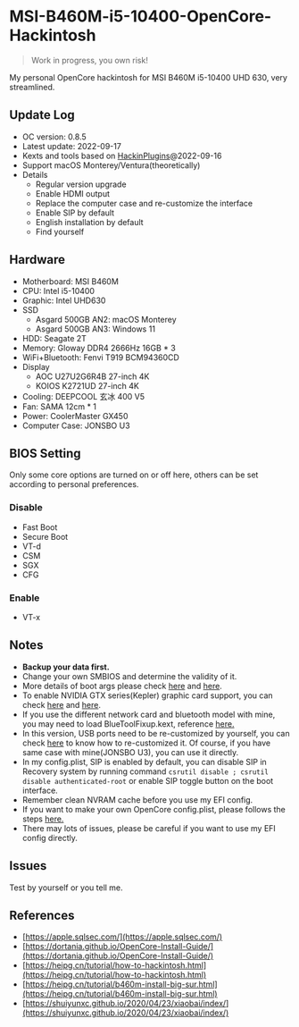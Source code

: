 # MSI-B460M-i5-10400-OpenCore-Hackintosh

> Work in progress, you own risk!

My personal OpenCore hackintosh for MSI B460M i5-10400 UHD 630, very streamlined.

## Update Log

- OC version: 0.8.5
- Latest update: 2022-09-17
- Kexts and tools based on [HackinPlugins](https://github.com/bugprogrammer/HackinPlugins)@2022-09-16
- Support macOS Monterey/Ventura(theoretically)
- Details
    - Regular version upgrade
    - Enable HDMI output
    - Replace the computer case and re-customize the interface
    - Enable SIP by default
    - English installation by default
    - Find yourself


## Hardware

- Motherboard: MSI B460M
- CPU: Intel i5-10400
- Graphic: Intel UHD630
- SSD
    - Asgard 500GB AN2: macOS Monterey
    - Asgard 500GB AN3: Windows 11
- HDD: Seagate 2T
- Memory: Gloway DDR4 2666Hz 16GB * 3
- WiFi+Bluetooth: Fenvi T919 BCM94360CD
- Display
    - AOC U27U2G6R4B 27-inch 4K
    - KOIOS K2721UD 27-inch 4K
- Cooling: DEEPCOOL 玄冰 400 V5
- Fan: SAMA 12cm * 1
- Power: CoolerMaster GX450
- Computer Case: JONSBO U3

## BIOS Setting

Only some core options are turned on or off here, others can be set according to personal preferences.

### Disable

- Fast Boot
- Secure Boot
- VT-d
- CSM
- SGX
- CFG

### Enable

- VT-x


## Notes

- **Backup your data first.**
- Change your own SMBIOS and determine the validity of it.
- More details of boot args please check [here](https://github.com/acidanthera/WhateverGreen#boot-arguments) and [here](https://www.mfpud.com/topics/8785/).
- To enable NVIDIA GTX series(Kepler) graphic card support, you can check [here](https://heipg.cn/drivers/geforce-kepler-patcher-v3.html) and [here](https://github.com/chris1111/Geforce-Kepler-patcher).
- If you use the different network card and bluetooth model with mine, you may need to load BlueToolFixup.kext, reference [here.](https://dortania.github.io/OpenCore-Install-Guide/extras/monterey.html#bluetooth)
- In this version, USB ports need to be re-customized by yourself, you can check [here](https://apple.sqlsec.com/6-实用姿势/6-1.html) to know how to re-customized it. Of course, if you have same case with mine(JONSBO U3), you can use it directly.
- In my config.plist, SIP is enabled by default, you can disable SIP in Recovery system by running command `csrutil disable ; csrutil disable authenticated-root` or enable SIP toggle button on the boot interface.
- Remember clean NVRAM cache before you use my EFI config.
- If you want to make your own OpenCore config.plist, please follows the steps [here.](https://dortania.github.io/OpenCore-Install-Guide/config.plist/coffee-lake.html)
- There may lots of issues, please be careful if you want to use my EFI config directly.

## Issues

Test by yourself or you tell me.


## References

- [https://apple.sqlsec.com/](https://apple.sqlsec.com/)
- [https://dortania.github.io/OpenCore-Install-Guide/](https://dortania.github.io/OpenCore-Install-Guide/)
- [https://heipg.cn/tutorial/how-to-hackintosh.html](https://heipg.cn/tutorial/how-to-hackintosh.html)
- [https://heipg.cn/tutorial/b460m-install-big-sur.html](https://heipg.cn/tutorial/b460m-install-big-sur.html)
- [https://shuiyunxc.github.io/2020/04/23/xiaobai/index/](https://shuiyunxc.github.io/2020/04/23/xiaobai/index/)
